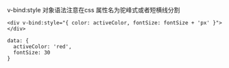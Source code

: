 





v-bind:style 对象语法注意在css 属性名为驼峰式或者短横线分割

```vue
<div v-bind:style="{ color: activeColor, fontSize: fontSize + 'px' }"></div>

data: {
  activeColor: 'red',
  fontSize: 30
}
```




